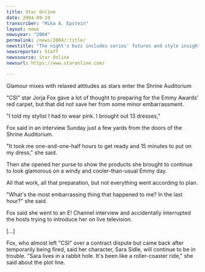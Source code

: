 ```yaml
---
title: Star Online
date: 2004-09-19
transcriber: "Mika A. Epstein"
layout: news
newsyear: "2004"
permalink: /news/2004/:title/
newstitle: "The night's buzz includes series' futures and style insights"
newsreporter: Staff
newssource: Star Online
newsurl: https://www.staronline.com/

---
```


Glamour mixes with relaxed attitudes as stars enter the Shrine
Auditorium

"CSI" star Jorja Fox gave a lot of thought to
preparing for the Emmy Awards' red carpet, but that did not save her
from some minor embarrassment.

"I told my stylist I had to wear pink. I brought out 13 dresses,"

Fox said in an interview Sunday just a few yards from the doors of the
Shrine Auditorium.

"It took me one-and-one-half hours to get ready and 15 minutes to
put on my dress," she said.

Then she opened her purse to show the products she brought to
continue to look glamorous on a windy and cooler-than-usual Emmy day.

All that work, all that preparation, but not everything went
according to plan.

"What's the most embarrassing thing that happened to me? In the last
hour?" she said.

Fox said she went to an E! Channel interview and accidentally
interrupted the hosts trying to introduce her on live television.

[...]

Fox, who almost left "CSI" over a contract dispute but came back
after temporarily being fired, said her character, Sara Sidle, will
continue to be in trouble. "Sara lives in a rabbit hole. It's been like
a roller-coaster ride," she said about the plot line.
